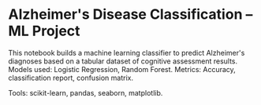 # Alzheimer's Disease Classification – ML Project

This notebook builds a machine learning classifier to predict Alzheimer's diagnoses based on a tabular dataset of cognitive assessment results.  
Models used: Logistic Regression, Random Forest. Metrics: Accuracy, classification report, confusion matrix.

Tools: scikit-learn, pandas, seaborn, matplotlib.
